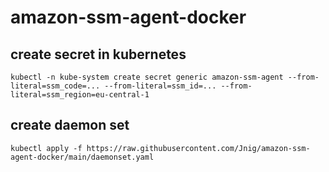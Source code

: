 # amazon-ssm-agent-docker

## create secret in kubernetes
```
kubectl -n kube-system create secret generic amazon-ssm-agent --from-literal=ssm_code=... --from-literal=ssm_id=... --from-literal=ssm_region=eu-central-1
```

## create daemon set
```
kubectl apply -f https://raw.githubusercontent.com/Jnig/amazon-ssm-agent-docker/main/daemonset.yaml
```
